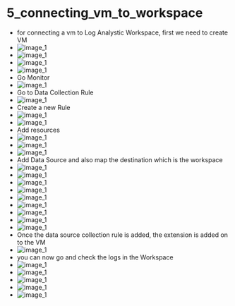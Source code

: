 # 5_connecting_vm_to_workspace

* for connecting a vm to Log Analystic Workspace, first we need to create VM
* ![image_1](images/5_connecting_vm_to_workspace/1.png)
* ![image_1](images/5_connecting_vm_to_workspace/2.png)
* ![image_1](images/5_connecting_vm_to_workspace/3.png)
* ![image_1](images/5_connecting_vm_to_workspace/4.png)
* Go Monitor
* ![image_1](images/5_connecting_vm_to_workspace/5.png)
* Go to Data Collection Rule
* ![image_1](images/5_connecting_vm_to_workspace/6.png)
* Create a new Rule
* ![image_1](images/5_connecting_vm_to_workspace/7.png)
* ![image_1](images/5_connecting_vm_to_workspace/8.png)
* Add resources
* ![image_1](images/5_connecting_vm_to_workspace/9.png)
* ![image_1](images/5_connecting_vm_to_workspace/10.png)
* ![image_1](images/5_connecting_vm_to_workspace/11.png)
* Add Data Source and also map the destination which is the workspace
* ![image_1](images/5_connecting_vm_to_workspace/12.png)
* ![image_1](images/5_connecting_vm_to_workspace/14.png)
* ![image_1](images/5_connecting_vm_to_workspace/15.png)
* ![image_1](images/5_connecting_vm_to_workspace/16.png)
* ![image_1](images/5_connecting_vm_to_workspace/17.png)
* ![image_1](images/5_connecting_vm_to_workspace/18.png)
* ![image_1](images/5_connecting_vm_to_workspace/19.png)
* ![image_1](images/5_connecting_vm_to_workspace/20.png)
* ![image_1](images/5_connecting_vm_to_workspace/21.png)
* Once the data source collection rule is added, the extension is added on to the VM
* ![image_1](images/5_connecting_vm_to_workspace/22.png)
* you can now go and check the logs in the Workspace
* ![image_1](images/5_connecting_vm_to_workspace/23.png)
* ![image_1](images/5_connecting_vm_to_workspace/24.png)
* ![image_1](images/5_connecting_vm_to_workspace/25.png)
* ![image_1](images/5_connecting_vm_to_workspace/26.png)
* ![image_1](images/5_connecting_vm_to_workspace/27.png)

